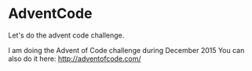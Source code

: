# AdventCode
Let's do the advent code challenge.

I am doing the Advent of Code challenge during December 2015
You can also do it here: http://adventofcode.com/
